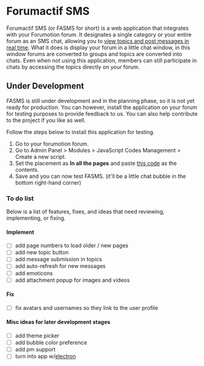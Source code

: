# Forumactif SMS
Forumactif SMS (or FASMS for short) is a web application that integrates with your Forumotion forum. It designates a single category or your entire forum as an SMS chat, allowing you to [view topics and post messages in real time](https://i58.servimg.com/u/f58/18/21/41/30/fasms10.gif). What it does is display your forum in a little chat window, in this window forums are converted to groups and topics are converted into chats. Even when not using this application, members can still participate in chats by accessing the topics directly on your forum.


## Under Development
FASMS is still under development and in the planning phase, so it is not yet ready for production. You can however, install the application on your forum for testing purposes to provide feedback to us. You can also help contribute to the project if you like as well.

Follow the steps below to install this application for testing.
1. Go to your forumotion forum.
2. Go to Admin Panel > Modules > JavaScript Codes Management > Create a new script.
3. Set the placement as **In all the pages** and paste [this code](https://github.com/SethClydesdale/forumactif-sms/blob/master/fa-sms.js) as the contents.
4. Save and you can now test FASMS. (it'll be a little chat bubble in the bottom right-hand corner)


### To do list
Below is a list of features, fixes, and ideas that need reviewing, implementing, or fixing.

#### Implement
- [ ] add page numbers to load older / new pages
- [ ] add new topic button
- [ ] add message submission in topics
- [ ] add auto-refresh for new messages
- [ ] add emoticons
- [ ] add attachment popup for images and videos

#### Fix

- [ ] fix avatars and usernames so they link to the user profile

#### Misc ideas for later development stages

- [ ] add theme picker
- [ ] add bubble color preference
- [ ] add pm support
- [ ] turn into app w/[electron](https://electron.atom.io/)
